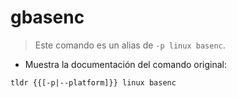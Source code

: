 # gbasenc

> Este comando es un alias de `-p linux basenc`.

- Muestra la documentación del comando original:

`tldr {{[-p|--platform]}} linux basenc`
